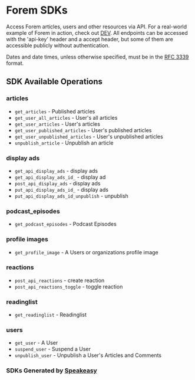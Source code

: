 # Forem SDKs

Access Forem articles, users and other resources via API. For a real-world example of Forem in action, check out [DEV](https://www.dev.to). All endpoints can be accessed with the 'api-key' header and a accept header, but some of them are accessible publicly without authentication.

Dates and date times, unless otherwise specified, must be in the [RFC 3339](https://tools.ietf.org/html/rfc3339) format.

## SDK Available Operations

### articles

* `get_articles` - Published articles
* `get_user_all_articles` - User's all articles
* `get_user_articles` - User's articles
* `get_user_published_articles` - User's published articles
* `get_user_unpublished_articles` - User's unpublished articles
* `unpublish_article` - Unpublish an article

### display ads

* `get_api_display_ads` - display ads
* `get_api_display_ads_id_` - display ad
* `post_api_display_ads` - display ads
* `put_api_display_ads_id_` - display ads
* `put_api_display_ads_id_unpublish` - unpublish

### podcast_episodes

* `get_podcast_episodes` - Podcast Episodes

### profile images

* `get_profile_image` - A Users or organizations profile image

### reactions

* `post_api_reactions` - create reaction
* `post_api_reactions_toggle` - toggle reaction

### readinglist

* `get_readinglist` - Readinglist

### users

* `get_user` - A User
* `suspend_user` - Suspend a User
* `unpublish_user` - Unpublish a User's Articles and Comments

<!-- End SDK Available Operations -->

### SDKs Generated by [Speakeasy](https://docs.speakeasyapi.dev/docs/using-speakeasy/client-sdks)
